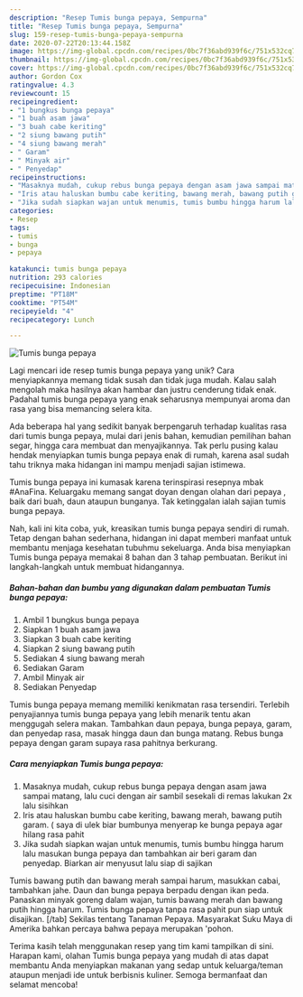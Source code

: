 ```yaml
---
description: "Resep Tumis bunga pepaya, Sempurna"
title: "Resep Tumis bunga pepaya, Sempurna"
slug: 159-resep-tumis-bunga-pepaya-sempurna
date: 2020-07-22T20:13:44.158Z
image: https://img-global.cpcdn.com/recipes/0bc7f36abd939f6c/751x532cq70/tumis-bunga-pepaya-foto-resep-utama.jpg
thumbnail: https://img-global.cpcdn.com/recipes/0bc7f36abd939f6c/751x532cq70/tumis-bunga-pepaya-foto-resep-utama.jpg
cover: https://img-global.cpcdn.com/recipes/0bc7f36abd939f6c/751x532cq70/tumis-bunga-pepaya-foto-resep-utama.jpg
author: Gordon Cox
ratingvalue: 4.3
reviewcount: 15
recipeingredient:
- "1 bungkus bunga pepaya"
- "1 buah asam jawa"
- "3 buah cabe keriting"
- "2 siung bawang putih"
- "4 siung bawang merah"
- " Garam"
- " Minyak air"
- " Penyedap"
recipeinstructions:
- "Masaknya mudah, cukup rebus bunga pepaya dengan asam jawa sampai matang, lalu cuci dengan air sambil sesekali di remas lakukan 2x lalu sisihkan"
- "Iris atau haluskan bumbu cabe keriting, bawang merah, bawang putih garam. ( saya di ulek biar bumbunya menyerap ke bunga pepaya agar hilang rasa pahit"
- "Jika sudah siapkan wajan untuk menumis, tumis bumbu hingga harum lalu masukan bunga pepaya dan tambahkan air beri garam dan penyedap. Biarkan air menyusut lalu siap di sajikan"
categories:
- Resep
tags:
- tumis
- bunga
- pepaya

katakunci: tumis bunga pepaya 
nutrition: 293 calories
recipecuisine: Indonesian
preptime: "PT18M"
cooktime: "PT54M"
recipeyield: "4"
recipecategory: Lunch

---
```



![Tumis bunga pepaya](https://img-global.cpcdn.com/recipes/0bc7f36abd939f6c/751x532cq70/tumis-bunga-pepaya-foto-resep-utama.jpg)

Lagi mencari ide resep tumis bunga pepaya yang unik? Cara menyiapkannya memang tidak susah dan tidak juga mudah. Kalau salah mengolah maka hasilnya akan hambar dan justru cenderung tidak enak. Padahal tumis bunga pepaya yang enak seharusnya mempunyai aroma dan rasa yang bisa memancing selera kita.

Ada beberapa hal yang sedikit banyak berpengaruh terhadap kualitas rasa dari tumis bunga pepaya, mulai dari jenis bahan, kemudian pemilihan bahan segar, hingga cara membuat dan menyajikannya. Tak perlu pusing kalau hendak menyiapkan tumis bunga pepaya enak di rumah, karena asal sudah tahu triknya maka hidangan ini mampu menjadi sajian istimewa.

Tumis bunga pepaya ini kumasak karena terinspirasi resepnya mbak #AnaFina. Keluargaku memang sangat doyan dengan olahan dari pepaya , baik dari buah, daun ataupun bunganya. Tak ketinggalan ialah sajian tumis bunga pepaya.


Nah, kali ini kita coba, yuk, kreasikan tumis bunga pepaya sendiri di rumah. Tetap dengan bahan sederhana, hidangan ini dapat memberi manfaat untuk membantu menjaga kesehatan tubuhmu sekeluarga. Anda bisa menyiapkan Tumis bunga pepaya memakai 8 bahan dan 3 tahap pembuatan. Berikut ini langkah-langkah untuk membuat hidangannya.

<!--inarticleads1-->

##### Bahan-bahan dan bumbu yang digunakan dalam pembuatan Tumis bunga pepaya:

1. Ambil 1 bungkus bunga pepaya
1. Siapkan 1 buah asam jawa
1. Siapkan 3 buah cabe keriting
1. Siapkan 2 siung bawang putih
1. Sediakan 4 siung bawang merah
1. Sediakan  Garam
1. Ambil  Minyak air
1. Sediakan  Penyedap


Tumis bunga pepaya memang memiliki kenikmatan rasa tersendiri. Terlebih penyajiannya tumis bunga pepaya yang lebih menarik tentu akan menggugah selera makan. Tambahkan daun pepaya, bunga pepaya, garam, dan penyedap rasa, masak hingga daun dan bunga matang. Rebus bunga pepaya dengan garam supaya rasa pahitnya berkurang. 

<!--inarticleads2-->

##### Cara menyiapkan Tumis bunga pepaya:

1. Masaknya mudah, cukup rebus bunga pepaya dengan asam jawa sampai matang, lalu cuci dengan air sambil sesekali di remas lakukan 2x lalu sisihkan
1. Iris atau haluskan bumbu cabe keriting, bawang merah, bawang putih garam. ( saya di ulek biar bumbunya menyerap ke bunga pepaya agar hilang rasa pahit
1. Jika sudah siapkan wajan untuk menumis, tumis bumbu hingga harum lalu masukan bunga pepaya dan tambahkan air beri garam dan penyedap. Biarkan air menyusut lalu siap di sajikan


Tumis bawang putih dan bawang merah sampai harum, masukkan cabai, tambahkan jahe. Daun dan bunga pepaya berpadu dengan ikan peda. Panaskan minyak goreng dalam wajan, tumis bawang merah dan bawang putih hingga harum. Tumis bunga pepaya tanpa rasa pahit pun siap untuk disajikan. [/tab] Sekilas tentang Tanaman Pepaya. Masyarakat Suku Maya di Amerika bahkan percaya bahwa pepaya merupakan &#39;pohon. 

Terima kasih telah menggunakan resep yang tim kami tampilkan di sini. Harapan kami, olahan Tumis bunga pepaya yang mudah di atas dapat membantu Anda menyiapkan makanan yang sedap untuk keluarga/teman ataupun menjadi ide untuk berbisnis kuliner. Semoga bermanfaat dan selamat mencoba!
